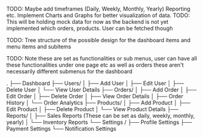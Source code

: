 TODO: Maybe add timeframes (Daily, Weekly, Monthly, Yearly) Reporting etc. Implement Charts and Graphs for better visualization of data.
TODO: This will be holding mock data for now as the backend is not yet implemented which orders, products. User can be fetched though

TODO: Tree structure of the possible design for the dashboard items and menu items and subitems

TODO: Note these are set as functionalities or sub menus, user can have all these functionalities under one page etc as well as orders these aren't necessarily different submenus for the dashboard

.
├── Dashboard
├── Users/
│   ├── Add User
│   ├── Edit User
│   ├── Delete User
│   └── View User Details
├── Orders/
│   ├── Add Order
│   ├── Edit Order
│   ├── Delete Order
│   ├── View Order Details
│   ├── Order History
│   └── Order Analytics
├── Products/
│   ├── Add Product
│   ├── Edit Product
│   ├── Delete Product
│   └── View Product Details
├── Reports/
│   ├── Sales Reports (These can be set as daily, weekly, monthly, yearly)
│   └── Inventory Reports
└── Settings /
    ├── Profile Settings
    ├── Payment Settings
    └── Notification Settings
